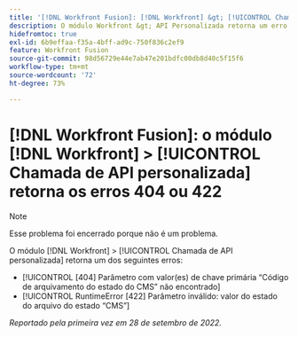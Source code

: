 ```yaml
---
title: '[!DNL Workfront Fusion]: [!DNL Workfront] &gt; [!UICONTROL Chamada de API personalizada] módulo que retorna os erros 404 ou 422'
description: O módulo Workfront &gt; API Personalizada retorna um erro.
hidefromtoc: true
exl-id: 6b9effaa-f35a-4bff-ad9c-750f836c2ef9
feature: Workfront Fusion
source-git-commit: 98d56729e44e7ab47e201bdfc00db8d40c5f15f6
workflow-type: tm+mt
source-wordcount: '72'
ht-degree: 73%

---
```


# [!DNL Workfront Fusion]: o módulo [!DNL Workfront] > [!UICONTROL Chamada de API personalizada] retorna os erros 404 ou 422

>[!NOTE]
>
>Esse problema foi encerrado porque não é um problema.

O módulo [!DNL Workfront] > [!UICONTROL Chamada de API personalizada] retorna um dos seguintes erros:

* [!UICONTROL [404] Parâmetro com valor(es) de chave primária “Código de arquivamento do estado do CMS” não encontrado]
* [!UICONTROL RuntimeError [422] Parâmetro inválido: valor do estado do arquivo do estado “CMS”]

_Reportado pela primeira vez em 28 de setembro de 2022._

